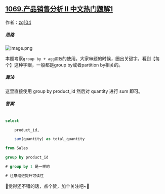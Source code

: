 ## [1069.产品销售分析 II 中文热门题解1](https://leetcode.cn/problems/product-sales-analysis-ii/solutions/100000/by-zg104-arsw)

作者：[zg104](https://leetcode.cn/u/zg104)
##### 思路

![image.png](https://pic.leetcode-cn.com/1651736376-rjxYAi-image.png)

本题考察`group by + agg函数`的使用。大家审题的时候，圈出关键字。看到【每个】这种字眼，一般都是group by或者partition by相关的。

##### 算法

这里直接使用 group by product_id 然后对 quantity 进行 sum 即可。

##### 答案

```sql
select
    product_id,
    sum(quantity) as total_quantity
from Sales
group by product_id
# group by 1 是一样的
# 注意缩进提升可读性
```

🥰觉得还不错的话，点个赞，加个关注吧~🥰